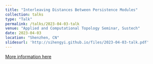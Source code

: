 ```yaml
---
title: "Interleaving Distances Between Persistence Modules"
collection: talks
type: "Talk"
permalink: /talks/2023-04-03-talk
venue: "Applied and Computational Topology Seminar, Sustech"
date: 2023-04-03
location: "Shenzhen, CN"
slidesurl: 'http://sihengyi.github.io/files/2023-04-03-talk.pdf'
---
```



[More information here](http://example2.com)
